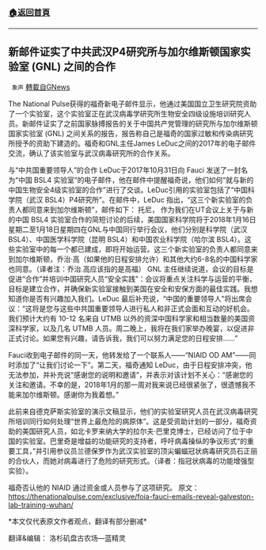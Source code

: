 ###  [:house:返回首頁](https://github.com/ourhimalayas/txt)
---


## 新邮件证实了中共武汉P4研究所与加尔维斯顿国家实验室 (GNL) 之间的合作
` 象声` [轉載自GNews](https://gnews.org/zh-hans/1569453/)

The National Pulse获得的福奇新电子邮件显示，他通过美国国立卫生研究院资助了一个实验室，这个实验室正在武汉病毒学研究所生物安全四级设施培训研究人员。新邮件证实了之前国家脉搏报告的关于中国共产党管理的研究所与加尔维斯顿国家实验室 (GNL) 之间关系的报告，报告称自己是福奇的国家过敏和传染病研究所授予的资助下建造的。福奇和GNL主任James LeDuc之间的2017年的电子邮件交流，确认了该实验室与武汉病毒研究所的合作关系。

与“中共国重要领导人”的合作
 LeDuc于2017年10月31日向 Fauci 发送了一封名为“中国 BSL4 实验室”的电子邮件，他在邮件中提醒福奇说，他们如何“就与新的中国生物安全4级实验室的合作”进行了交谈。LeDuc引用的实验室包括了“中国科学院（武汉 BSL4）P4研究所”。在邮件中，LeDuc 指出，“这三个新实验室的负责人都同意来到加尔维斯顿”，邮件如下：
 托尼，
 作为我们在UT会议上关于与新的中国 BSL4 实验室合作的简短讨论的后续，美国国家科学院将于2018年1月16日星期二至1月18日星期四在GNL与中国同行举行会议，他们分别是科学院（武汉 BSL4）、中国医学科学院（昆明 BSL4）和中国农业科学院（哈尔滨 BSL4）。这些实验室中的每一个都已建成，即将开始运营。这三个新实验室的负责人都同意来到加尔维斯顿，乔治·高（如果他的日程安排允许）和其他大约6-8名的中国科学家也同意。（译者注：乔治.高应该指的是高福）
 GNL 主任继续说道，会议的目标是促进“合作”并培训中国研究人员“安全实践”：会议将重点关注科学与运营的平衡，目标是建立合作，并确保新实验室接触到美国在安全和安保方面的最佳实践。我想知道你是否有兴趣加入我们。LeDuc 最后补充说，“中国的重要领导人”将出席会议：“这将是您与这些中共国重要领导人进行私人和非正式会面和互动的好机会。我们预计大约有 10-12 名来自 UTMB 以外的资深中国科学家和相当数量的美国资深科学家，以及几名 UTMB 人员。周二晚上，我将在我们家举办晚宴，以促进非正式讨论。如果您有兴趣，请告诉我，我们可以努力满足您的日程安排……”

Fauci收到电子邮件的同一天，他转发给了一个联系人——“NIAID OD AM”——同时添加了“让我们讨论一下”。第二天，福奇通知 LeDuc，由于日程安排冲突，他无法参加，并补充说“感谢您的说明和邀请”，并表示对该计划不关心：“感谢您的关注和邀请。不幸的是，2018年1月的那一周对我来说已经很紧张了，很遗憾我不能来加尔维斯顿。感谢你为我着想。”

此前来自德克萨斯实验室的演示文稿显示，他们的实验室研究人员在武汉病毒研究所培训同行如何处理“世界上最危险的病原体”。这是受资助计划的一部分，福奇资助的美国研究人员，如北卡罗来纳大学的拉尔夫·巴里克博士，已经访问了位于中国的实验室。巴里奇是增益的功能研究的支持者，呼吁病毒操纵的争议形式“的重要工具，”并引用参议员兰德保罗作为武汉实验室的顶尖蝙蝠冠状病毒研究员石正丽的合伙人，而她对病毒进行了危险的研究形式。（译者：指冠状病毒的功能增强型实验）。

福奇否认他的 NIAID 通过资金或人员参与了这项研究。
 原文：https://thenationalpulse.com/exclusive/foia-fauci-emails-reveal-galveston-lab-training-wuhan/

\*本文仅代表原文作者观点，翻译有部分删减\*

翻译&编辑： 洛杉矶盘古农场—蓝精灵
